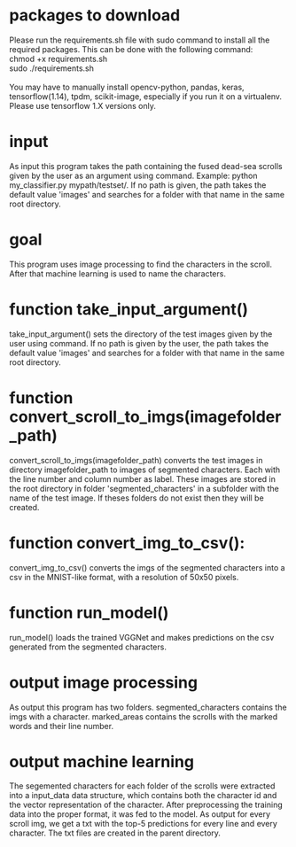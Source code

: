 # packages to download

Please run the requirements.sh file with sudo command to install all the required packages.
This can be done with the following command:<br/>
chmod +x requirements.sh<br/>
sudo ./requirements.sh<br/>
<br/>
You may have to manually install opencv-python, pandas, keras, tensorflow(1.14), tpdm, scikit-image, especially if you run it on a virtualenv. Please use tensorflow 1.X versions only.

# input
As input this program takes the path containing the fused dead-sea scrolls given by the user as an argument using command. Example: python my_classifier.py mypath/testset/.
If no path is given, the path takes the default value 'images' and searches for a folder with that name in the same root directory.

# goal
This program uses image processing to find the characters in the scroll. After that machine learning is used to name the characters.

# function take_input_argument()
take_input_argument() sets the directory of the test images given by the user using command. If no path is given by the user, the path takes the default value 'images' and searches for a folder with that name in the same root directory.

# function convert_scroll_to_imgs(imagefolder_path)
convert_scroll_to_imgs(imagefolder_path) converts the test images in directory imagefolder_path to images of segmented characters. Each with the line number and column number as label. These images are stored in the root directory in folder 'segmented_characters' in a subfolder with the name of the test image. If theses folders do not exist then they will be created.

# function convert_img_to_csv():
convert_img_to_csv() converts the imgs of the segmented characters into a csv in the MNIST-like format, with a resolution of 50x50 pixels.

# function run_model()
run_model() loads the trained VGGNet and makes predictions on the csv generated from the segmented characters.

# output image processing
As output this program has two folders.
segmented_characters contains the imgs with a character.
marked_areas contains the scrolls with the marked words and their line number. 

# output machine learning
The segemented characters for each folder of the scrolls were extracted into a input_data data structure, which contains both the character id and the vector representation of the character. After preprocessing the training data into the proper format, it was fed to the model. As output for every scroll img, we get a txt with the top-5 predictions for every line and every character. The txt files are created in the parent directory.
